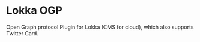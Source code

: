 Lokka OGP
==================

Open Graph protocol Plugin for Lokka (CMS for cloud), which also supports Twitter Card.
